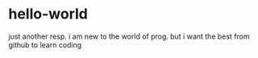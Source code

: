 # hello-world
just another resp.
i am new to the world of prog. but i want the best from github to learn coding
